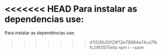 <<<<<<< HEAD
Para instalar as dependencias use:
=======
Para instalar as dependências use:
>>>>>>> d7d26b30f29f12e78884a74ca7fbfc29f3570efa
npm i --save